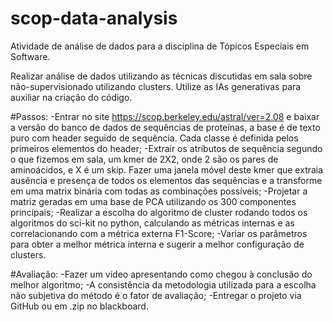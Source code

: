 # scop-data-analysis
Atividade de análise de dados para a disciplina de Tópicos Especiais em Software.

Realizar análise de dados utilizando as técnicas discutidas em sala sobre não-supervisionado utilizando clusters. Utilize as IAs generativas para auxiliar na criação do código.

#Passos:
  -Entrar no site https://scop.berkeley.edu/astral/ver=2.08 e baixar a versão do banco de dados de sequências de proteínas, a base é de texto puro com header seguido de sequência.  Cada classe é definida pelos primeiros elementos do header;
  -Extrair os atributos de sequência segundo o que fizemos em sala, um kmer de 2X2, onde 2 são os pares de aminoácidos, e X é um skip. Fazer uma janela móvel deste kmer que extraia ausência e presença de todos os elementos das sequências e a transforme em uma matrix binária com todas as combinações possíveis;
  -Projetar a matriz geradas em uma base de PCA utilizando os 300 componentes principais;
  -Realizar a escolha do algoritmo de cluster rodando todos os algoritmos do sci-kit no python, calculando as métricas internas e as correlacionando com a métrica externa F1-Score;
  -Variar os parâmetros para obter a melhor métrica interna e sugerir a melhor configuração de clusters.

#Avaliação:
  -Fazer um vídeo apresentando como chegou à conclusão do melhor algoritmo;
  -A consistência da metodologia utilizada para a escolha não subjetiva do método é o fator de avaliação;
  -Entregar o projeto via GitHub ou em .zip no blackboard.
